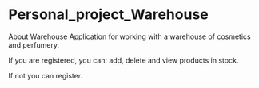 # Personal_project_Warehouse
About Warehouse
Application for working with a warehouse of cosmetics and perfumery.

If you are registered, you can:
add, delete and view products in stock.

If not you can register.
